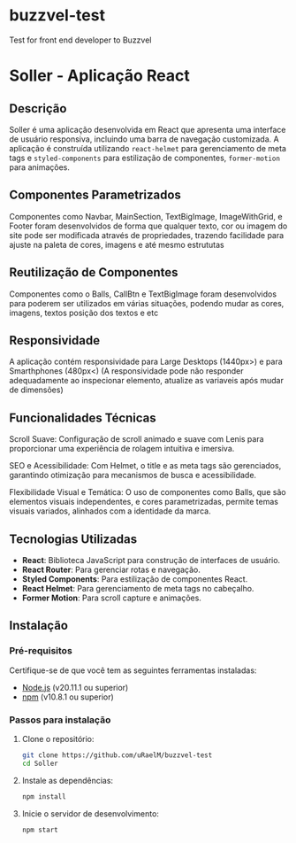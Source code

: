 # buzzvel-test

Test for front end developer to Buzzvel

# Soller - Aplicação React

## Descrição

Soller é uma aplicação desenvolvida em React que apresenta uma interface de usuário responsiva, incluindo uma barra de navegação customizada. A aplicação é construída utilizando `react-helmet` para gerenciamento de meta tags e `styled-components` para estilização de componentes, `former-motion` para animações.

## Componentes Parametrizados

Componentes como Navbar, MainSection, TextBigImage, ImageWithGrid, e Footer foram desenvolvidos de forma que qualquer texto, cor ou imagem do site pode ser modificada através de propriedades, trazendo facilidade para ajuste na paleta de cores, imagens e até mesmo estrututas

## Reutilização de Componentes

Componentes como o Balls, CallBtn e TextBigImage foram desenvolvidos para poderem ser utilizados em várias situações, podendo mudar as cores, imagens, textos posição dos textos e etc

## Responsividade

A aplicação contém responsividade para Large Desktops (1440px>) e para Smarthphones (480px<) (A responsividade pode não responder adequadamente ao inspecionar elemento, atualize as variaveis após mudar de dimensões)

## Funcionalidades Técnicas

Scroll Suave: Configuração de scroll animado e suave com Lenis para proporcionar uma experiência de rolagem intuitiva e imersiva.

SEO e Acessibilidade: Com Helmet, o title e as meta tags são gerenciados, garantindo otimização para mecanismos de busca e acessibilidade.

Flexibilidade Visual e Temática: O uso de componentes como Balls, que são elementos visuais independentes, e cores parametrizadas, permite temas visuais variados, alinhados com a identidade da marca.

## Tecnologias Utilizadas

- **React**: Biblioteca JavaScript para construção de interfaces de usuário.
- **React Router**: Para gerenciar rotas e navegação.
- **Styled Components**: Para estilização de componentes React.
- **React Helmet**: Para gerenciamento de meta tags no cabeçalho.
- **Former Motion**: Para scroll capture e animações.

## Instalação

### Pré-requisitos

Certifique-se de que você tem as seguintes ferramentas instaladas:

- [Node.js](https://nodejs.org/) (v20.11.1 ou superior)
- [npm](https://www.npmjs.com/) (v10.8.1 ou superior)

### Passos para instalação

1. Clone o repositório:

   ```bash
   git clone https://github.com/uRaelM/buzzvel-test
   cd Soller

   ```

2. Instale as dependências:

   ```bash
   npm install

   ```

3. Inicie o servidor de desenvolvimento:
   ```bash
   npm start
   ```
